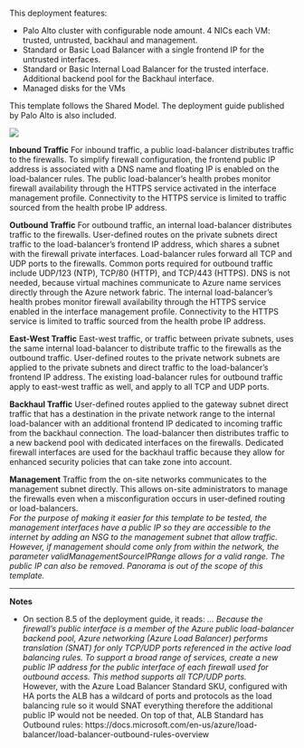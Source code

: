 This deployment features:

<ul>
<li>Palo Alto cluster with configurable node amount.  4 NICs each VM: trusted, untrusted, backhaul and management.
<li>Standard or Basic Load Balancer with a single frontend IP for the untrusted interfaces.
<li>Standard or Basic Internal Load Balancer for the trusted interface. Additional backend pool for the Backhaul interface.
<li>Managed disks for the VMs
</ul>

This template follows the Shared Model.  The deployment guide published by Palo Alto is also included. 

<img src="https://storagegomez.blob.core.windows.net/public/images/pan-shared.jpg"/>

<b>Inbound Traffic</b>
For inbound traffic, a public load-balancer distributes traffic to the firewalls. To simplify firewall configuration, the frontend public IP address is associated with a DNS name and floating IP is enabled on the load-balancer rules. The public load-balancer’s health probes monitor firewall availability through the HTTPS service activated in the interface management profile. Connectivity to the HTTPS service is limited to traffic sourced from the health probe IP address.

<b>Outbound Traffic</b>
For outbound traffic, an internal load-balancer distributes traffic to the firewalls. User-defined routes on the private subnets direct traffic to the load-balancer’s frontend IP address, which shares a subnet with the firewall private interfaces. Load-balancer rules forward all TCP and UDP ports to the firewalls. Common ports required for outbound traffic include UDP/123 (NTP), TCP/80 (HTTP), and TCP/443 (HTTPS). DNS is not needed, because virtual machines communicate to Azure name services directly through the Azure network fabric. The internal load-balancer’s health probes monitor firewall availability through the HTTPS service enabled in the interface management profile. Connectivity to the HTTPS service is limited to traffic sourced from the health probe IP address. 

<b>East-West Traffic</b>
East-west traffic, or traffic between private subnets, uses the same internal load-balancer to distribute traffic to the firewalls as the outbound traffic. User-defined routes to the private network subnets are applied to the private subnets and direct traffic to the load-balancer’s frontend IP address. The existing load-balancer rules for outbound traffic apply to east-west traffic as well, and apply to all TCP and UDP ports.

<b>Backhaul Traffic</b>
User-defined routes applied to the gateway subnet direct traffic that has a destination in the private network range to the internal load-balancer with an additional frontend IP dedicated to incoming traffic from the backhaul connection. The load-balancer then distributes traffic to a new backend pool with dedicated interfaces on the firewalls. Dedicated firewall interfaces are used for the backhaul traffic because they allow for enhanced security policies that can take zone into account. 

<b>Management</b>
Traffic from the on-site networks communicates to the management subnet directly. This allows on-site administrators to manage the firewalls even when a misconfiguration occurs in user-defined routing or load-balancers.<br/>
<i>For the purpose of making it easier for this template to be tested, the management interfaces have a public IP so they are accessible to the internet by adding an NSG to the management subnet that allow traffic.  However, if management should come only from within the network, the parameter validManagementSourceIPRange allows for a valid range. The public IP can also be removed. Panorama is out of the scope of this template.</i>

<hr/>

<b>Notes</b>
<ul>
<li> On section 8.5 of the deployment guide, it reads: <i>...  Because the firewall’s public interface is a member of the Azure public load-balancer backend pool, Azure networking (Azure Load Balancer) performs translation (SNAT) for only TCP/UDP ports referenced in the active load balancing rules. To support a broad range of services, create a new public IP address for the public interface of each firewall used for outbound access. This method supports all TCP/UDP ports.
</i><br/>However, with the Azure Load Balancer Standard SKU, configured with HA ports the ALB has a wildcard of ports and protocols as the load balancing rule so it would SNAT everything therefore the additional public IP would not be needed.  On top of that, ALB Standard has Outbound rules: https://docs.microsoft.com/en-us/azure/load-balancer/load-balancer-outbound-rules-overview
</ul>

